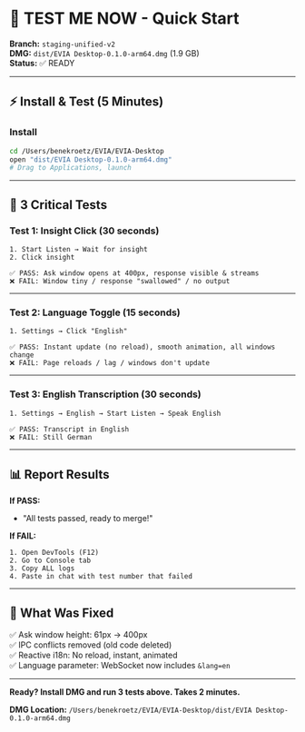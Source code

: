 # 🚀 TEST ME NOW - Quick Start

**Branch:** `staging-unified-v2`  
**DMG:** `dist/EVIA Desktop-0.1.0-arm64.dmg` (1.9 GB)  
**Status:** ✅ READY

---

## ⚡ Install & Test (5 Minutes)

### Install
```bash
cd /Users/benekroetz/EVIA/EVIA-Desktop
open "dist/EVIA Desktop-0.1.0-arm64.dmg"
# Drag to Applications, launch
```

---

## 🎯 3 Critical Tests

### Test 1: Insight Click (30 seconds)
```
1. Start Listen → Wait for insight
2. Click insight

✅ PASS: Ask window opens at 400px, response visible & streams
❌ FAIL: Window tiny / response "swallowed" / no output
```

---

### Test 2: Language Toggle (15 seconds)
```
1. Settings → Click "English"

✅ PASS: Instant update (no reload), smooth animation, all windows change
❌ FAIL: Page reloads / lag / windows don't update
```

---

### Test 3: English Transcription (30 seconds)
```
1. Settings → English → Start Listen → Speak English

✅ PASS: Transcript in English
❌ FAIL: Still German
```

---

## 📊 Report Results

**If PASS:**
- "All tests passed, ready to merge!"

**If FAIL:**
```
1. Open DevTools (F12)
2. Go to Console tab
3. Copy ALL logs
4. Paste in chat with test number that failed
```

---

## 🔧 What Was Fixed

✅ Ask window height: 61px → 400px  
✅ IPC conflicts removed (old code deleted)  
✅ Reactive i18n: No reload, instant, animated  
✅ Language parameter: WebSocket now includes `&lang=en`

---

**Ready? Install DMG and run 3 tests above. Takes 2 minutes.**

**DMG Location:** `/Users/benekroetz/EVIA/EVIA-Desktop/dist/EVIA Desktop-0.1.0-arm64.dmg`

